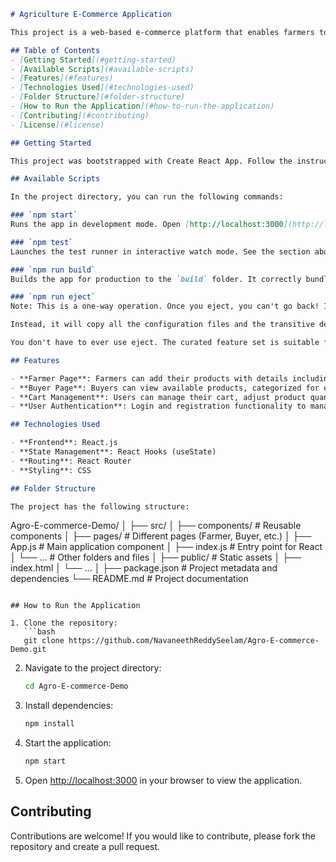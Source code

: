 ```markdown
# Agriculture E-Commerce Application

This project is a web-based e-commerce platform that enables farmers to sell their goods directly to consumers. It allows buyers to browse available products, add them to their cart, and make purchases while providing a seamless user experience.

## Table of Contents
- [Getting Started](#getting-started)
- [Available Scripts](#available-scripts)
- [Features](#features)
- [Technologies Used](#technologies-used)
- [Folder Structure](#folder-structure)
- [How to Run the Application](#how-to-run-the-application)
- [Contributing](#contributing)
- [License](#license)

## Getting Started

This project was bootstrapped with Create React App. Follow the instructions below to get started.

## Available Scripts

In the project directory, you can run the following commands:

### `npm start`
Runs the app in development mode. Open [http://localhost:3000](http://localhost:3000) to view it in your browser. The page will reload when you make changes. You may also see any lint errors in the console.

### `npm test`
Launches the test runner in interactive watch mode. See the section about [running tests](#running-tests) for more information.

### `npm run build`
Builds the app for production to the `build` folder. It correctly bundles React in production mode and optimizes the build for the best performance. The build is minified, and the filenames include hashes. Your app is ready to be deployed!

### `npm run eject`
Note: This is a one-way operation. Once you eject, you can't go back! If you aren't satisfied with the build tool and configuration choices, you can eject at any time. This command will remove the single build dependency from your project.

Instead, it will copy all the configuration files and the transitive dependencies (webpack, Babel, ESLint, etc.) right into your project so you have full control over them. All the commands except eject will still work, but they will point to the copied scripts so you can tweak them.

You don't have to ever use eject. The curated feature set is suitable for small and middle deployments, and you shouldn't feel obligated to use this feature. However, we understand that this tool wouldn't be useful if you couldn't customize it when you are ready for it.

## Features

- **Farmer Page**: Farmers can add their products with details including name, price, quantity, image URL, description, and category (vegetables, fruits, others).
- **Buyer Page**: Buyers can view available products, categorized for easy browsing, and add them to their cart.
- **Cart Management**: Users can manage their cart, adjust product quantities, and remove items as needed.
- **User Authentication**: Login and registration functionality to manage user sessions.

## Technologies Used

- **Frontend**: React.js
- **State Management**: React Hooks (useState)
- **Routing**: React Router
- **Styling**: CSS

## Folder Structure

The project has the following structure:

```
Agro-E-commerce-Demo/
│
├── src/
│   ├── components/      # Reusable components
│   ├── pages/          # Different pages (Farmer, Buyer, etc.)
│   ├── App.js          # Main application component
│   ├── index.js        # Entry point for React
│   └── ...             # Other folders and files
│
├── public/             # Static assets
│   ├── index.html
│   └── ...
│
├── package.json        # Project metadata and dependencies
└── README.md           # Project documentation
```

## How to Run the Application

1. Clone the repository:
   ```bash
   git clone https://github.com/NavaneethReddySeelam/Agro-E-commerce-Demo.git
   ```

2. Navigate to the project directory:
   ```bash
   cd Agro-E-commerce-Demo
   ```

3. Install dependencies:
   ```bash
   npm install
   ```

4. Start the application:
   ```bash
   npm start
   ```

5. Open [http://localhost:3000](http://localhost:3000) in your browser to view the application.

## Contributing

Contributions are welcome! If you would like to contribute, please fork the repository and create a pull request.
